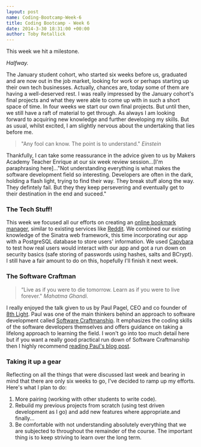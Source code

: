 ```yaml
---
layout: post
name: Coding-Bootcamp-Week-6
title: Coding Bootcamp - Week 6
date: 2014-3-30 18:31:00 +00:00
author: Toby Retallick
---
```


This week we hit a milestone. 

*Halfway.*

The January student cohort, who started six weeks before us, graduated and are now out in the job market, looking for work or perhaps starting up their own tech businesses. Actually, chances are, today some of them are having a well-deserved rest. I was really impressed by the January cohort's final projects and what they were able to come up with in such a short space of time. In four weeks we start our own final projects. But until then, we still have a raft of material to get through. As always I am looking forward to acquiring new knowledge and further developing my skills. But as usual, whilst excited, I am slightly nervous about the undertaking that lies before me. 

> "Any fool can know. The point is to understand." *Einstein*

Thankfully, I can take some reassurance in the advice given to us by Makers Academy Teacher Enrique at our six week review session...[I'm paraphrasing here]..."Not understanding everything is what makes the software development field so interesting. Developers are often in the dark, holding a flash light, trying to find their way. They break stuff along the way. They defintely fail. But they they keep persevering and eventually get to their destination in the end and suceed."

### The Tech Stuff!
This week we focused all our efforts on creating an [online bookmark manager](https://github.com/tretallick/bookmark_manager), similar to existing services like [Reddit](http://www.reddit.com/). We combined our existing knowledge of the Sinatra web framework, this time incorporating our app with a PostgreSQL database to store users' information. We used [Capybara](https://github.com/jnicklas/capybara) to test how real users would interact with our app and got a run down on security basics (safe storing of passwords using hashes, salts and BCrypt). I still have a fair amount to do on this, hopefully I'll finish it next week.

### The Software Craftman

> “Live as if you were to die tomorrow. Learn as if you were to live forever." *Mahatma Ghandi.*

I really enjoyed the talk given to us by Paul Pagel, CEO and co founder of [8th Light](http://www.8thlight.com/team/paul-pagel). Paul was one of the main thinkers behind an approach to software development called [Software Craftmanship](http://en.wikipedia.org/wiki/Software_craftsmanship). It emphasizes the coding skills of the software developers themselves and offers guidance on taking a lifelong approach to learning the field. I won't go into too much detail here but if you want a really good practical run down of Software Craftmanship then I highly recommend [reading Paul's blog post](http://blog.8thlight.com/paul-pagel/2013/01/24/humble-pursuit-of-mastery.html). 

### Taking it up a gear
Reflecting on all the things that were discussed last week and bearing in mind that there are only six weeks to go, I've decided to ramp up my efforts. Here's what I plan to do:

1) More pairing (working with other students to write code).
2) Rebuild my previous projects from scratch (using test driven development as I go) and add new features where appropriate.and finally...
3) Be comfortable with not understanding absolutely everything that we are subjected to throughout the remainder of the course. The important thing is to keep striving to learn over the long term.
